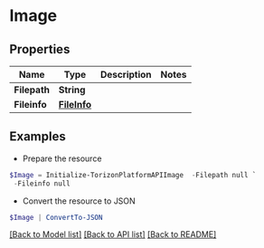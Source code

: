 # Image
## Properties

Name | Type | Description | Notes
------------ | ------------- | ------------- | -------------
**Filepath** | **String** |  | 
**Fileinfo** | [**FileInfo**](FileInfo.md) |  | 

## Examples

- Prepare the resource
```powershell
$Image = Initialize-TorizonPlatformAPIImage  -Filepath null `
 -Fileinfo null
```

- Convert the resource to JSON
```powershell
$Image | ConvertTo-JSON
```

[[Back to Model list]](../README.md#documentation-for-models) [[Back to API list]](../README.md#documentation-for-api-endpoints) [[Back to README]](../README.md)

